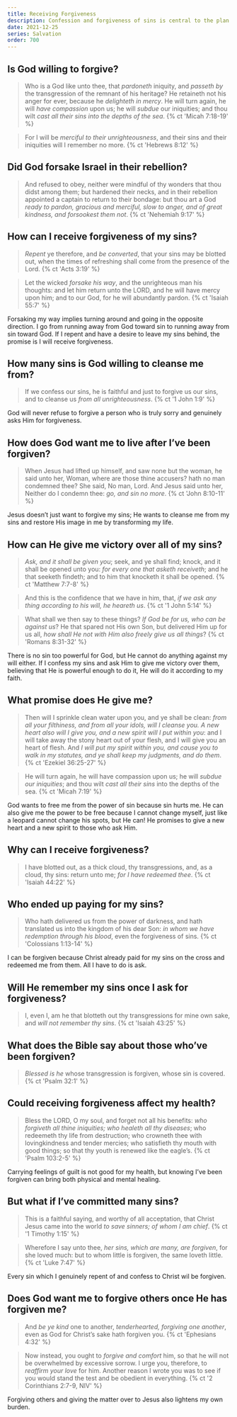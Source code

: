 ```yaml
---
title: Receiving Forgiveness
description: Confession and forgiveness of sins is central to the plan of salvation. Have you experienced it?
date: 2021-12-25
series: Salvation
order: 700
---
```


## Is God willing to forgive?

> Who is a God like unto thee, that *pardoneth* iniquity, and *passeth by* the transgression of the remnant of his heritage? He retaineth not his anger for ever, because he *delighteth in mercy*. He will turn again, he will *have compassion* upon us; he will *subdue* our iniquities; and thou wilt *cast all their sins into the depths of the sea*. 
{% ct 'Micah 7:18-19' %}

> For I will be *merciful to their unrighteousness*, and their sins and their iniquities will I remember no more. 
{% ct 'Hebrews 8:12' %}

## Did God forsake Israel in their rebellion?

> And refused to obey, neither were mindful of thy wonders that thou didst among them; but hardened their necks, and in their rebellion appointed a captain to return to their bondage: but thou art a God *ready to pardon, gracious and merciful, slow to anger, and of great kindness, and forsookest them not*. 
{% ct 'Nehemiah 9:17' %}

## How can I receive forgiveness of my sins?

> *Repent* ye therefore, and *be converted*, that your sins may be blotted out, when the times of refreshing shall come from the presence of the Lord. 
{% ct 'Acts 3:19' %}

> Let the wicked *forsake his way*, and the unrighteous man his thoughts: and let him return unto the LORD, and he will have mercy upon him; and to our God, for he will abundantly pardon. 
{% ct 'Isaiah 55:7' %}

Forsaking my way implies turning around and going in the opposite direction. I go from running away from God toward sin to running away from sin toward God. If I repent and have a desire to leave my sins behind, the promise is I will receive forgiveness.

## How many sins is God willing to cleanse me from?

> If we confess our sins, he is faithful and just to forgive us our sins, and to cleanse us *from all unrighteousness*. 
{% ct '1 John 1:9' %}

God will never refuse to forgive a person who is truly sorry and genuinely asks Him for forgiveness.

## How does God want me to live after I’ve been forgiven?

> When Jesus had lifted up himself, and saw none but the woman, he said unto her, Woman, where are those thine accusers? hath no man condemned thee? She said, No man, Lord. And Jesus said unto her, Neither do I condemn thee: *go, and sin no more*. 
{% ct 'John 8:10-11' %}

Jesus doesn’t just want to forgive my sins; He wants to cleanse me from my sins and restore His image in me by transforming my life.

## How can He give me victory over all of my sins?

> *Ask, and it shall be given you*; seek, and ye shall find; knock, and it shall be opened unto you: *for every one that asketh receiveth*; and he that seeketh findeth; and to him that knocketh it shall be opened. 
{% ct 'Matthew 7:7-8' %}

> And this is the confidence that we have in him, that, *if we ask any thing according to his will, he heareth us*. 
{% ct '1 John 5:14' %}

> What shall we then say to these things? *If God be for us, who can be against us*? He that spared not His own Son, but delivered Him up for us all, *how shall He not with Him also freely give us all things*? 
{% ct 'Romans 8:31-32' %}

There is no sin too powerful for God, but He cannot do anything against my will either. If I confess my sins and ask Him to give me victory over them, believing that He is powerful enough to do it, He will do it according to my faith.

## What promise does He give me?

> Then will I sprinkle clean water upon you, and ye shall be clean: *from all your filthiness, and from all your idols, will I cleanse you. A new heart also will I give you, and a new spirit will I put within you*: and I will take away the stony heart out of your flesh, and I will give you an heart of flesh. And *I will put my spirit within you, and cause you to walk in my statutes, and ye shall keep my judgments, and do them*. 
{% ct 'Ezekiel 36:25-27' %}

> He will turn again, he will have compassion upon us; he will *subdue our iniquities*; and thou wilt *cast all their sins* into the depths of the sea. 
{% ct 'Micah 7:19' %}

God wants to free me from the power of sin because sin hurts me. He can also give me the power to be free because I cannot change myself, just like a leopard cannot change his spots, but He can! He promises to give a new heart and a new spirit to those who ask Him.

## Why can I receive forgiveness?

> I have blotted out, as a thick cloud, thy transgressions, and, as a cloud, thy sins: return unto me; *for I have redeemed thee*. 
{% ct 'Isaiah 44:22' %}

## Who ended up paying for my sins?

>   Who hath delivered us from the power of darkness, and hath translated us into the kingdom of his dear Son: *in whom we have redemption through his blood*, even the forgiveness of sins. 
{% ct 'Colossians 1:13-14' %}

I can be forgiven because Christ already paid for my sins on the cross and redeemed me from them. All I have to do is ask.

## Will He remember my sins once I ask for forgiveness?

> I, even I, am he that blotteth out thy transgressions for mine own sake, and *will not remember thy sins*. 
{% ct 'Isaiah 43:25' %}

## What does the Bible say about those who’ve been forgiven?

> *Blessed is he* whose transgression is forgiven, whose sin is covered. 
{% ct 'Psalm 32:1' %}

## Could receiving forgiveness affect my health?

> Bless the LORD, O my soul, and forget not all his benefits: *who forgiveth all thine iniquities; who healeth all thy diseases*; who redeemeth thy life from destruction; who crowneth thee with lovingkindness and tender mercies; who satisfieth thy mouth with good things; so that thy youth is renewed like the eagle’s. 
{% ct 'Psalm 103:2-5' %}

Carrying feelings of guilt is not good for my health, but knowing I’ve been forgiven can bring both physical and mental healing.

## But what if I’ve committed many sins?

> This is a faithful saying, and worthy of all acceptation, that Christ Jesus came into the world *to save sinners; of whom I am chief*. 
{% ct '1 Timothy 1:15' %}

> Wherefore I say unto thee, *her sins, which are many, are forgiven*, for she loved much: but to whom little is forgiven, the same loveth little. 
{% ct 'Luke 7:47' %}

Every sin which I genuinely repent of and confess to Christ wil be forgiven.

## Does God want me to forgive others once He has forgiven me?

> And *be ye kind* one to another, *tenderhearted, forgiving one another*, even as God for Christ’s sake hath forgiven you. 
{% ct 'Ephesians 4:32' %}

> Now instead, you ought to *forgive and comfort* him, so that he will not be overwhelmed by excessive sorrow. I urge you, therefore, to *reaffirm your love* for him. Another reason I wrote you was to see if you would stand the test and be obedient in everything. 
{% ct '2 Corinthians 2:7-9, NIV' %}

Forgiving others and giving the matter over to Jesus also lightens my own burden.